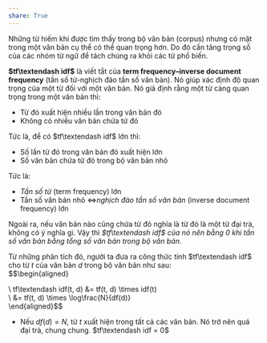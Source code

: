 ```yaml
---  
share: True  
---  
```

Những từ hiếm khi được tìm thấy trong bộ văn bản (corpus) nhưng có mặt trong một văn bản cụ thể có thể quan trọng hơn. Do đó cần tăng trọng số của các nhóm từ ngữ để tách chúng ra khỏi các từ phổ biến.  
   
**$tf\textendash idf$** là viết tắt của **term frequency–inverse document frequency** (tần số từ-nghịch đảo tần số văn bản). Nó giúp xác định độ quan trọng của một từ đối với một văn bản. Nó giả định rằng một từ càng quan trọng trong một văn bản thì:  
  
- Từ đó xuất hiện nhiều lần trong văn bản đó  
- Không có nhiều văn bản chứa từ đó  
  
Tức là, để có $tf\textendash idf$ lớn thì:  
- Số lần từ đó trong văn bản đó xuất hiện lớn   
- Số văn bản chứa từ đó trong bộ văn bản nhỏ   
  
Tức là:  
- *Tần số từ* (term frequency) lớn  
- Tần số văn bản nhỏ ⇔*nghịch đảo tần số văn bản* (inverse document frequency) lớn  
  
Ngoài ra, nếu văn bản nào cũng chứa từ đó nghĩa là từ đó là một từ đại trà, không có ý nghĩa gì. Vậy thì *$tf\textendash idf$ của nó nên bằng $0$ khi tần số văn bản bằng tổng số văn bản trong bộ văn bản*.  
  
Từ những phân tích đó, người ta đưa ra công thức tính $tf\textendash idf$ cho từ $t$ của văn bản $d$ trong bộ văn bản như sau:  
$$\begin{aligned}  
  
\\ tf\textendash idf(t, d) &= tf(t, d) \times idf(t)   
\\ &= tf(t, d) \times \log\frac{N}{df(d)}  
\end{aligned}$$  
  
- Nếu $df(d)=N$, từ $t$ xuất hiện trong tất cả các văn bản. Nó trở nên quá đại trà, chung chung. $tf\textendash idf = 0$